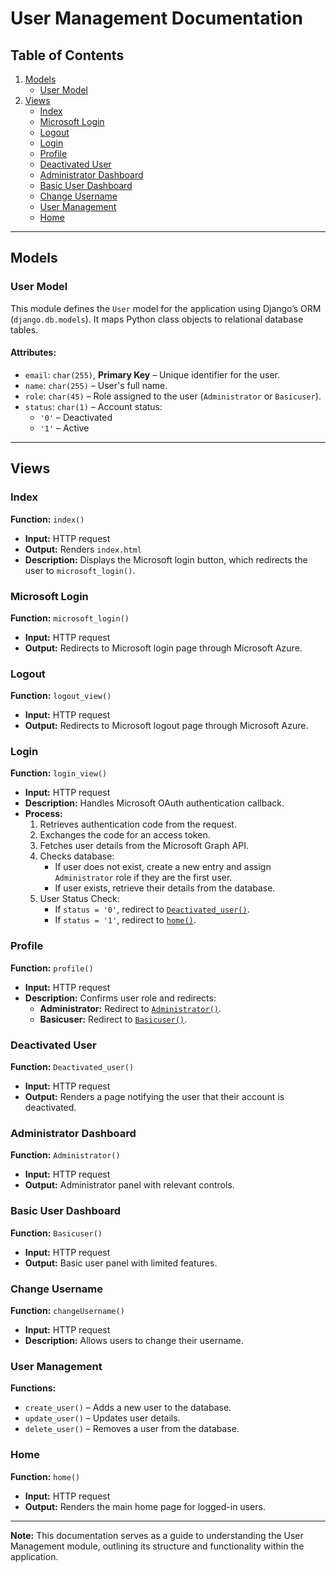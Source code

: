 # User Management Documentation

## Table of Contents
1. [Models](#models)
   - [User Model](#user-model)
2. [Views](#views)
   - [Index](#index)
   - [Microsoft Login](#microsoft-login)
   - [Logout](#logout)
   - [Login](#login)
   - [Profile](#profile)
   - [Deactivated User](#deactivated-user)
   - [Administrator Dashboard](#administrator-dashboard)
   - [Basic User Dashboard](#basic-user-dashboard)
   - [Change Username](#change-username)
   - [User Management](#user-management)
   - [Home](#home)

---

## Models
### User Model
This module defines the `User` model for the application using Django’s ORM (`django.db.models`). It maps Python class objects to relational database tables.

#### Attributes:
- `email`: `char(255)`, **Primary Key** – Unique identifier for the user.
- `name`: `char(255)` – User's full name.
- `role`: `char(45)` – Role assigned to the user (`Administrator` or `Basicuser`).
- `status`: `char(1)` – Account status:
  - `'0'` – Deactivated
  - `'1'` – Active

---

## Views

### Index
**Function:** `index()`
- **Input:** HTTP request
- **Output:** Renders `index.html`
- **Description:** Displays the Microsoft login button, which redirects the user to `microsoft_login()`.

### Microsoft Login
**Function:** `microsoft_login()`
- **Input:** HTTP request
- **Output:** Redirects to Microsoft login page through Microsoft Azure.

### Logout
**Function:** `logout_view()`
- **Input:** HTTP request
- **Output:** Redirects to Microsoft logout page through Microsoft Azure.

### Login
**Function:** `login_view()`
- **Input:** HTTP request
- **Description:** Handles Microsoft OAuth authentication callback.
- **Process:**
  1. Retrieves authentication code from the request.
  2. Exchanges the code for an access token.
  3. Fetches user details from the Microsoft Graph API.
  4. Checks database:
     - If user does not exist, create a new entry and assign `Administrator` role if they are the first user.
     - If user exists, retrieve their details from the database.
  5. User Status Check:
     - If `status = '0'`, redirect to [`Deactivated_user()`](#deactivated-user).
     - If `status = '1'`, redirect to [`home()`](#home).

### Profile
**Function:** `profile()`
- **Input:** HTTP request
- **Description:** Confirms user role and redirects:
  - **Administrator:** Redirect to [`Administrator()`](#administrator-dashboard).
  - **Basicuser:** Redirect to [`Basicuser()`](#basic-user-dashboard).

### Deactivated User
**Function:** `Deactivated_user()`
- **Input:** HTTP request
- **Output:** Renders a page notifying the user that their account is deactivated.

### Administrator Dashboard
**Function:** `Administrator()`
- **Input:** HTTP request
- **Output:** Administrator panel with relevant controls.

### Basic User Dashboard
**Function:** `Basicuser()`
- **Input:** HTTP request
- **Output:** Basic user panel with limited features.

### Change Username
**Function:** `changeUsername()`
- **Input:** HTTP request
- **Description:** Allows users to change their username.

### User Management
**Functions:**
- `create_user()` – Adds a new user to the database.
- `update_user()` – Updates user details.
- `delete_user()` – Removes a user from the database.

### Home
**Function:** `home()`
- **Input:** HTTP request
- **Output:** Renders the main home page for logged-in users.

---

**Note:** This documentation serves as a guide to understanding the User Management module, outlining its structure and functionality within the application.
